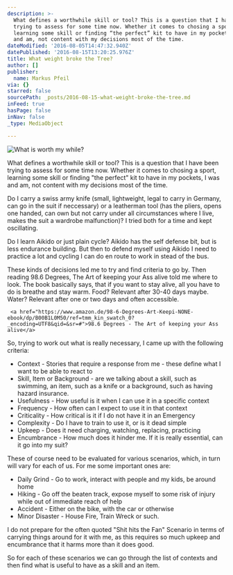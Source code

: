 ```yaml
---
description: >-
  What defines a worthwhile skill or tool? This is a question that I have been
  trying to assess for some time now. Whether it comes to chosing a sport,
  learning some skill or finding “the perfect” kit to have in my pockets, I was
  and am, not content with my decisions most of the time.
dateModified: '2016-08-05T14:47:32.940Z'
datePublished: '2016-08-15T13:20:25.976Z'
title: What weight broke the Tree?
author: []
publisher:
  name: Markus Pfeil
via: {}
starred: false
sourcePath: _posts/2016-08-15-what-weight-broke-the-tree.md
inFeed: true
hasPage: false
inNav: false
_type: MediaObject

---
```

![What is worth my while?](https://the-grid-user-content.s3-us-west-2.amazonaws.com/910256cc-7a17-42b0-b278-0c9af31b43b8.jpg)

What defines a worthwhile skill or tool? This is a question that I have been trying to assess for some time now. Whether it comes to chosing a sport, learning some skill or finding "the perfect" kit to have in my pockets, I was and am, not content with my decisions most of the time.

Do I carry a swiss army knife (small, lightweight, legal to carry in Germany, can go in the suit if neccessary) or a leatherman tool (has the pliers, opens one handed, can own but not carry under all circumstances where I live, makes the suit a wardrobe malfunction)? I tried both for a time and kept oscillating.

Do I learn Aikido or just plain cycle? Aikido has the self defense bit, but is less endurance building. But then to defend myself using Aikido I need to practice a lot and cycling I can do en route to work in stead of the bus.

These kinds of decisions led me to try and find criteria to go by. Then reading 98.6 Degrees, The Art of keeping your Ass alive told me where to look. The book basically says, that if you want to stay alive, all you have to do is breathe and stay warm. Food? Relevant after 30-40 days maybe. Water? Relevant after one or two days and often accessible.

     <a href="https://www.amazon.de/98-6-Degrees-Art-Keepi-NONE-ebook/dp/B00B1L0M50/ref=tmm_kin_swatch_0?_encoding=UTF8&qid=&sr=#">98.6 Degrees - The Art of keeping your Ass alive</a>

So, trying to work out what is really necessary, I came up with the following criteria:

* Context - Stories that require a response from me - these define what I want to be able to react to
* Skill, Item or Background - are we talking about a skill, such as swimming, an item, such as a knife or a background, such as having hazard insurance.
* Usefulness - How useful is it when I can use it in a specific context
* Frequency - How often can I expect to use it in that context
* Criticality - How critical is it if I do not have it in an Emergency
* Complexity - Do I have to train to use it, or is it dead simple
* Upkeep - Does it need charging, watching, replacing, practicing
* Encumbrance - How much does it hinder me. If it is really essential, can it go into my suit?

These of course need to be evaluated for various scenarios, which, in turn will vary for each of us. For me some important ones are:

* Daily Grind - Go to work, interact with people and my kids, be around home
* Hiking - Go off the beaten track, expose myself to some risk of injury while out of immediate reach of help
* Accident - Either on the bike, with the car or otherwise
* Minor Disaster - House Fire, Train Wreck or such.

I do not prepare for the often quoted "Shit hits the Fan" Scenario in terms of carrying things around for it with me, as this requires so much upkeep and encumbrance that it harms more than it does good.

So for each of these scenarios we can go through the list of contexts and then find what is useful to have as a skill and an item.